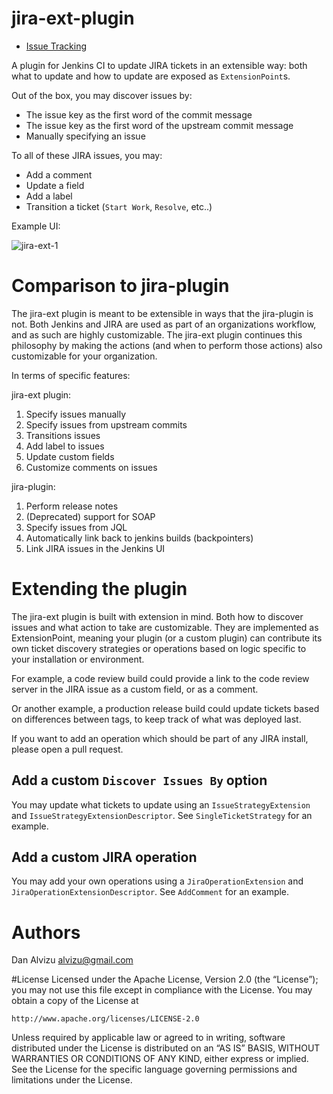 # jira-ext-plugin

* [Issue Tracking][issues]

A plugin for Jenkins CI to update JIRA tickets in an extensible way: both what to update and how to update are exposed as `ExtensionPoint`s.

Out of the box, you may discover issues by:

* The issue key as the first word of the commit message
* The issue key as the first word of the upstream commit message
* Manually specifying an issue

To all of these JIRA issues, you may:

* Add a comment
* Update a field
* Add a label
* Transition a ticket (`Start Work`, `Resolve`, etc..)

Example UI:

![jira-ext-1](https://cloud.githubusercontent.com/assets/731899/12099841/5d1671e8-b2e8-11e5-9c6d-d28073ad7c15.png)

# Comparison to jira-plugin

The jira-ext plugin is meant to be extensible in ways that the jira-plugin is not. Both Jenkins and JIRA are used as part of an organizations workflow, and as such are highly customizable. The jira-ext plugin continues this philosophy by making the actions (and when to perform those actions) also customizable for your organization.

In terms of specific features:

jira-ext plugin:

1. Specify issues manually
2. Specify issues from upstream commits
3. Transitions issues
4. Add label to issues
5. Update custom fields
6. Customize comments on issues

jira-plugin:

1. Perform release notes
2. (Deprecated) support for SOAP
3. Specify issues from JQL
4. Automatically link back to jenkins builds (backpointers)
5. Link JIRA issues in the Jenkins UI


# Extending the plugin

The jira-ext plugin is built with extension in mind. Both how to discover issues and what action to take are customizable. They are implemented as ExtensionPoint, meaning your plugin (or a custom plugin) can contribute its own ticket discovery strategies or operations based on logic specific to your installation or environment. 

For example, a code review build could provide a link to the code review server in the JIRA issue as a custom field, or as a comment.

Or another example, a production release build could update tickets based on differences between tags, to keep track of what was deployed last.

If you want to add an operation which should be part of any JIRA install, please open a pull request.

## Add a custom `Discover Issues By` option

You may update what tickets to update using an `IssueStrategyExtension` and `IssueStrategyExtensionDescriptor`. 
See `SingleTicketStrategy` for an example.

## Add a custom JIRA operation
You may add your own operations using a `JiraOperationExtension` and `JiraOperationExtensionDescriptor`. See `AddComment` for an example.

# Authors
Dan Alvizu <alvizu@gmail.com>

#License
Licensed under the Apache License, Version 2.0 (the “License”); you may not use this file except in compliance with the
License. You may obtain a copy of the License at

    http://www.apache.org/licenses/LICENSE-2.0

Unless required by applicable law or agreed to in writing, software distributed under the License is distributed on an
“AS IS” BASIS, WITHOUT WARRANTIES OR CONDITIONS OF ANY KIND, either express or implied. See the License for the specific
 language governing permissions and limitations under the License.
 
[issues]: https://issues.jenkins-ci.org/issues/?jql=project%20%3D%20JENKINS%20AND%20status%20in%20(Open%2C%20%22In%20Progress%22%2C%20Reopened)%20AND%20component%20%3D%20%27jira-ext-plugin%27
